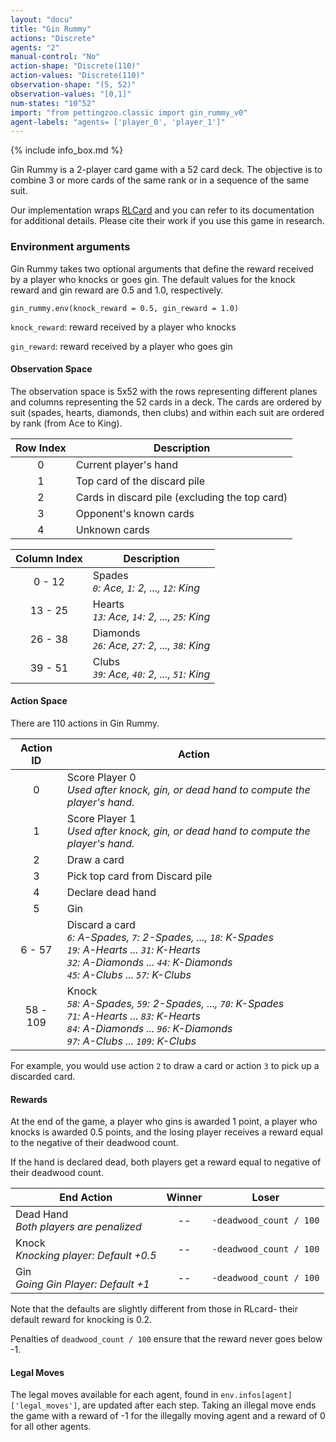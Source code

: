 ```yaml
---
layout: "docu"
title: "Gin Rummy"
actions: "Discrete"
agents: "2"
manual-control: "No"
action-shape: "Discrete(110)"
action-values: "Discrete(110)"
observation-shape: "(5, 52)"
observation-values: "[0,1]"
num-states: "10^52"
import: "from pettingzoo.classic import gin_rummy_v0"
agent-labels: "agents= ['player_0', 'player_1']"
---
```


{% include info_box.md %}



Gin Rummy is a 2-player card game with a 52 card deck. The objective is to combine 3 or more cards of the same rank or in a sequence of the same suit.

Our implementation wraps [RLCard](http://rlcard.org/games.html#gin-rummy) and you can refer to its documentation for additional details. Please cite their work if you use this game in research.

### Environment arguments

Gin Rummy takes two optional arguments that define the reward received by a player who knocks or goes gin. The default values for the knock reward and gin reward are 0.5 and 1.0, respectively.

```
gin_rummy.env(knock_reward = 0.5, gin_reward = 1.0)
```

`knock_reward`:  reward received by a player who knocks

`gin_reward`:  reward received by a player who goes gin


#### Observation Space

The observation space is 5x52 with the rows representing different planes and columns representing the 52 cards in a deck. The cards are ordered by suit (spades, hearts, diamonds, then clubs) and within each suit are ordered by rank (from Ace to King).

| Row Index | Description                                    |
|:---------:|------------------------------------------------|
|     0     | Current player's hand                          |
|     1     | Top card of the discard pile                   |
|     2     | Cards in discard pile (excluding the top card) |
|     3     | Opponent's known cards                         |
|     4     | Unknown cards                                  |

| Column Index | Description                                       |
|:------------:|---------------------------------------------------|
|    0 - 12    | Spades<br>_`0`: Ace, `1`: 2, ..., `12`: King_     |
|    13 - 25   | Hearts<br>_`13`: Ace, `14`: 2, ..., `25`: King_   |
|    26 - 38   | Diamonds<br>_`26`: Ace, `27`: 2, ..., `38`: King_ |
|    39 - 51   | Clubs<br>_`39`: Ace, `40`: 2, ..., `51`: King_    |

#### Action Space

There are 110 actions in Gin Rummy.

| Action ID | Action                                                                                                                                                                                 |
|:---------:|----------------------------------------------------------------------------------------------------------------------------------------------------------------------------------------|
|     0     | Score Player 0<br>_Used after knock, gin, or dead hand to compute the player's hand._                                                                                                  |
|     1     | Score Player 1<br>_Used after knock, gin, or dead hand to compute the player's hand._                                                                                                  |
|     2     | Draw a card                                                                                                                                                                            |
|     3     | Pick top card from Discard pile                                                                                                                                                        |
|     4     | Declare dead hand                                                                                                                                                                      |
|     5     | Gin                                                                                                                                                                                    |
|   6 - 57  | Discard a card<br>_`6`: A-Spades, `7`: 2-Spades, ..., `18`: K-Spades<br>`19`: A-Hearts ... `31`: K-Hearts<br>`32`: A-Diamonds ... `44`: K-Diamonds<br>`45`: A-Clubs ... `57`: K-Clubs_ |
|  58 - 109 | Knock<br>_`58`: A-Spades, `59`: 2-Spades, ..., `70`: K-Spades<br>`71`: A-Hearts ... `83`: K-Hearts<br>`84`: A-Diamonds ... `96`: K-Diamonds<br>`97`: A-Clubs ... `109`: K-Clubs_       |

For example, you would use action `2` to draw a card or action `3` to pick up a discarded card.

#### Rewards

At the end of the game, a player who gins is awarded 1 point, a player who knocks is awarded 0.5 points, and the losing player receives a reward equal to the negative of their deadwood count.

If the hand is declared dead, both players get a reward equal to negative of their deadwood count.

| End Action                                | Winner | Loser                   |
| ----------------------------------------- | :----: | ----------------------- |
| Dead Hand<br>_Both players are penalized_ |   --   | `-deadwood_count / 100` |
| Knock<br>_Knocking player: Default +0.5_  |   --   | `-deadwood_count / 100` |
| Gin<br>_Going Gin Player: Default +1_     |   --   | `-deadwood_count / 100` |

Note that the defaults are slightly different from those in RLcard- their default reward for knocking is 0.2.

Penalties of `deadwood_count / 100` ensure that the reward never goes below -1.

#### Legal Moves

The legal moves available for each agent, found in `env.infos[agent]['legal_moves']`, are updated after each step. Taking an illegal move ends the game with a reward of -1 for the illegally moving agent and a reward of 0 for all other agents.
